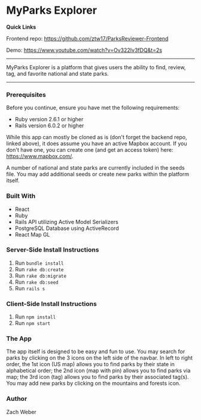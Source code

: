 # MyParks Explorer

**Quick Links**

Frontend repo: https://github.com/ztw17/ParksReviewer-Frontend

Demo: https://www.youtube.com/watch?v=Ov322Iv3fDQ&t=2s
***
MyParks Explorer is a platform that gives users the ability to find, review, tag, and favorite national and state parks.
***
### Prerequisites
Before you continue, ensure you have met the following requirements:
- Ruby version 2.6.1 or higher
- Rails version 6.0.2 or higher

While this app can mostly be cloned as is (don't forget the backend repo, linked above), it does assume you have an active Mapbox account. If you don't have one, you can create one (and get an access token) here: https://www.mapbox.com/.

A number of national and state parks are currently included in the seeds file. You may add additional seeds or create new parks within the platform itself.

### Built With
- React
- Ruby
- Rails API utilizing Active Model Serializers
- PostgreSQL Database using ActiveRecord
- React Map GL

### Server-Side Install Instructions
1. Run `bundle install`
2. Run `rake db:create`
3. Run `rake db:migrate`
4. Run `rake db:seed`
5. Run `rails s`

### Client-Side Install Instructions
1. Run `npm install`
2. Run `npm start`

### The App
The app itself is designed to be easy and fun to use. You may search for parks by clicking on the 3 icons on the left side of the navbar. In left to right order, the 1st icon (US map) allows you to find parks by their state in alphabetical order; the 2nd icon (map with pin) allows you to find parks via map; the 3rd icon (tag) allows you to find parks by their associated tag(s). You may add new parks by clicking on the mountains and forests icon. 

### Author
Zach Weber

